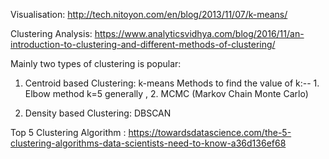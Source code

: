 
Visualisation: http://tech.nitoyon.com/en/blog/2013/11/07/k-means/

Clustering Analysis: https://www.analyticsvidhya.com/blog/2016/11/an-introduction-to-clustering-and-different-methods-of-clustering/

Mainly two types of clustering is popular:

1. Centroid based Clustering: k-means
Methods to find the value of k:-- 1. Elbow method k=5 generally , 2. MCMC (Markov Chain Monte Carlo)


2. Density based Clustering: DBSCAN

Top 5 Clustering Algorithm : https://towardsdatascience.com/the-5-clustering-algorithms-data-scientists-need-to-know-a36d136ef68
